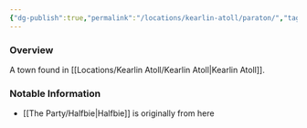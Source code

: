```yaml
---
{"dg-publish":true,"permalink":"/locations/kearlin-atoll/paraton/","tags":["Undiscovered"],"updated":"2025-06-10T19:04:11.755+01:00"}
---
```



### Overview
A town found in [[Locations/Kearlin Atoll/Kearlin Atoll\|Kearlin Atoll]].

### Notable Information 
- [[The Party/Halfbie\|Halfbie]] is originally from here